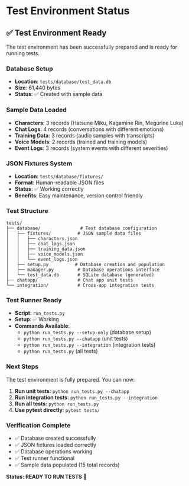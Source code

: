 # Test Environment Status

## ✅ Test Environment Ready

The test environment has been successfully prepared and is ready for running tests.

### Database Setup
- **Location**: `tests/database/test_data.db`
- **Size**: 61,440 bytes
- **Status**: ✅ Created with sample data

### Sample Data Loaded
- **Characters**: 3 records (Hatsune Miku, Kagamine Rin, Megurine Luka)
- **Chat Logs**: 4 records (conversations with different emotions)
- **Training Data**: 3 records (audio samples with transcripts)
- **Voice Models**: 2 records (trained and training models)
- **Event Logs**: 3 records (system events with different severities)

### JSON Fixtures System
- **Location**: `tests/database/fixtures/`
- **Format**: Human-readable JSON files
- **Status**: ✅ Working correctly
- **Benefits**: Easy maintenance, version control friendly

### Test Structure
```
tests/
├── database/               # Test database configuration
│   ├── fixtures/          # JSON sample data files
│   │   ├── characters.json
│   │   ├── chat_logs.json
│   │   ├── training_data.json
│   │   ├── voice_models.json
│   │   └── event_logs.json
│   ├── setup.py          # Database creation and population
│   ├── manager.py         # Database operations interface
│   └── test_data.db       # SQLite database (generated)
├── chatapp/               # Chat app unit tests
└── integration/           # Cross-app integration tests
```

### Test Runner Ready
- **Script**: `run_tests.py`
- **Setup**: ✅ Working
- **Commands Available**:
  - `python run_tests.py --setup-only` (database setup)
  - `python run_tests.py --chatapp` (unit tests)
  - `python run_tests.py --integration` (integration tests)
  - `python run_tests.py` (all tests)

### Next Steps
The test environment is fully prepared. You can now:

1. **Run unit tests**: `python run_tests.py --chatapp`
2. **Run integration tests**: `python run_tests.py --integration` 
3. **Run all tests**: `python run_tests.py`
4. **Use pytest directly**: `pytest tests/`

### Verification Complete
- ✅ Database created successfully
- ✅ JSON fixtures loaded correctly
- ✅ Database operations working
- ✅ Test runner functional
- ✅ Sample data populated (15 total records)

**Status: READY TO RUN TESTS** 🚀